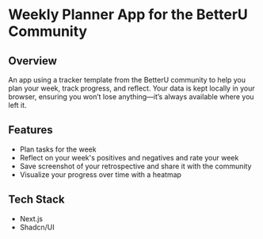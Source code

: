 # Weekly Planner App for the BetterU Community

## Overview
An app using a tracker template from the BetterU community to help you plan your week, track progress, and reflect.
Your data is kept locally in your browser, ensuring you won’t lose anything—it’s always available where you left it.

## Features
- Plan tasks for the week
- Reflect on your week's positives and negatives and rate your week
- Save screenshot of your retrospective and share it with the community
- Visualize your progress over time with a heatmap

## Tech Stack
- Next.js
- Shadcn/UI